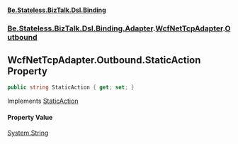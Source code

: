 #### [Be.Stateless.BizTalk.Dsl.Binding](README.md 'README')
### [Be.Stateless.BizTalk.Dsl.Binding.Adapter](Be.Stateless.BizTalk.Dsl.Binding.Adapter.md 'Be.Stateless.BizTalk.Dsl.Binding.Adapter').[WcfNetTcpAdapter](WcfNetTcpAdapter.md 'Be.Stateless.BizTalk.Dsl.Binding.Adapter.WcfNetTcpAdapter').[Outbound](WcfNetTcpAdapter.Outbound.md 'Be.Stateless.BizTalk.Dsl.Binding.Adapter.WcfNetTcpAdapter.Outbound')

## WcfNetTcpAdapter.Outbound.StaticAction Property

```csharp
public string StaticAction { get; set; }
```

Implements [StaticAction](IAdapterConfigOutboundAction.StaticAction.md 'Be.Stateless.BizTalk.Dsl.Binding.Adapter.IAdapterConfigOutboundAction.StaticAction')

#### Property Value
[System.String](https://docs.microsoft.com/en-us/dotnet/api/System.String 'System.String')